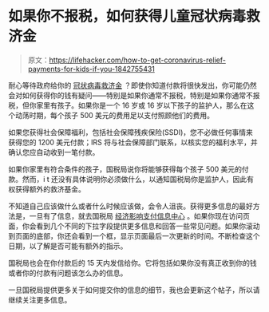 # 如果你不报税，如何获得儿童冠状病毒救济金

> 原文：<https://lifehacker.com/how-to-get-coronavirus-relief-payments-for-kids-if-you-1842755431>

耐心等待政府给你的 [冠状病毒救济金](https://lifehacker.com/all-your-coronavirus-relief-check-questions-answered-1842526582) ？即使你知道付款将很快发出，你可能仍然会对如何获得你的钱有疑问——特别是如果你通常不报税，特别是如果你通常不报税，但你家里有孩子。如果你是一个 16 岁或 16 岁以下孩子的监护人，那么在这个动荡时期，每个孩子 500 美元的费用足以支付照顾他们的费用。



如果您获得社会保障福利，包括社会保障残疾保险(SSDI)，您不必做任何事情来获得您的 1200 美元付款；IRS 将与社会保障部门联系，以核实您的福利水平，并确认您应自动收到一笔付款。

如果你家里有符合条件的孩子，国税局说你将能够获得每个孩子 500 美元的付款。然而，i t 还没有具体说明你必须做什么，以通知国税局你是监护人，因此有权获得额外的救济基金。

不知道自己应该做什么或者什么时候应该做，会令人沮丧。获得更多信息的最好方法是，一旦有了信息，就去国税局 [经济影响支付信息中心](https://www.irs.gov/coronavirus/economic-impact-payment-information-center) 。如果你现在访问页面，你会看到几个不同的下拉字段提供更多信息和回答一些常见问题。如果你滚动到页面的底部，你还会看到一个框，显示页面最后一次更新的时间。不断检查这个日期，以了解是否可能有额外的指示。

国税局也会在你付款后的 15 天内发信给你。它将包括如果你没有真正收到你的钱或者你的付款有问题该怎么办的信息。

一旦国税局提供更多关于如何提交你的信息的细节，我也会更新这个帖子，所以请继续关注更多信息。